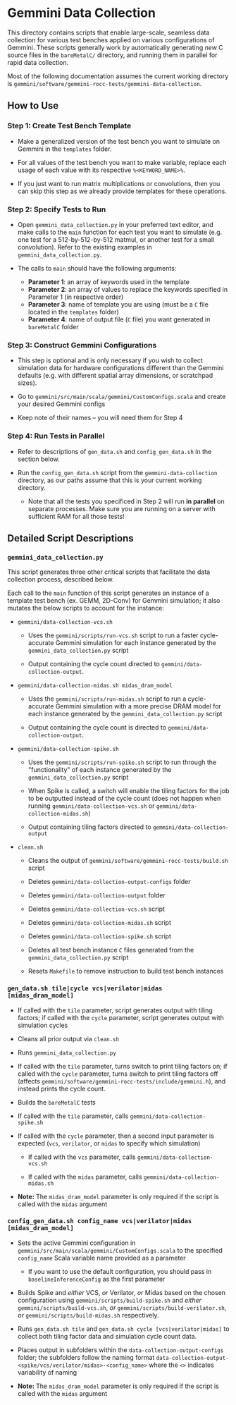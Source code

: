 # Gemmini Data Collection

This directory contains scripts that enable large-scale, seamless data collection for various test benches applied on various configurations of Gemmini.
These scripts generally work by automatically generating _new_ C source files in the `bareMetalC/` directory, and running them in parallel for rapid data collection.

Most of the following documentation assumes the current working directory is `gemmini/software/gemmini-rocc-tests/gemmini-data-collection`.

## How to Use

### Step 1: Create Test Bench Template

* Make a generalized version of the test bench you want to simulate on Gemmini in the `templates` folder.

* For all values of the test bench you want to make variable, replace each usage of each value with its respective `%<KEYWORD_NAME>%`.

* If you just want to run matrix multiplications or convolutions, then you can skip this step as we already provide templates for these operations.

### Step 2: Specify Tests to Run

* Open `gemmini_data_collection.py` in your preferred text editor, and make calls to the `main` function for each test you want to simulate (e.g. one test for a 512-by-512-by-512 matmul, or another test for a small convolution). Refer to the existing examples in `gemmini_data_collection.py`.

* The calls to `main` should have the following arguments:
    * **Parameter 1**: an array of keywords used in the template
    * **Parameter 2**: an array of values to replace the keywords specified in Parameter 1 (in respective order)
    * **Parameter 3**: name of template you are using (must be a `C` file located in the `templates` folder)
    * **Parameter 4**: name of output file (`C` file) you want generated in `bareMetalC` folder 

### Step 3: Construct Gemmini Configurations

* This step is optional and is only necessary if you wish to collect simulation data for hardware configurations different than the Gemmini defaults (e.g. with different spatial array dimensions, or scratchpad sizes).

* Go to `gemmini/src/main/scala/gemmini/CustomConfigs.scala` and create your desired Gemmini configs

* Keep note of their names – you will need them for Step 4

### Step 4: Run Tests in Parallel

* Refer to descriptions of `gen_data.sh` and `config_gen_data.sh` in the section below.

* Run the `config_gen_data.sh` script from the `gemmini-data-collection` directory, as our paths assume that this is your current working directory.
   - Note that all the tests you specificed in Step 2 will run **in parallel** on separate processes. Make sure you are running on a server with sufficient RAM for all those tests!

## Detailed Script Descriptions
### `gemmini_data_collection.py`

This script generates three other critical scripts that facilitate the data collection process, described below.

Each call to the `main` function of this script generates an instance of a template test bench (ex. GEMM, 2D-Conv) for Gemmini simulation; it also mutates the below scripts to account for the instance:

* `gemmini/data-collection-vcs.sh`
    
    * Uses the `gemmini/scripts/run-vcs.sh` script to run a faster cycle-accurate Gemmini simulation for each instance generated by the `gemmini_data_collection.py` script
    
    * Output containing the cycle count directed to `gemmini/data-collection-output`.

* `gemmini/data-collection-midas.sh midas_dram_model`
    
    * Uses the `gemmini/scripts/run-midas.sh` script to run a cycle-accurate Gemmini simulation with a more precise DRAM model for each instance generated by the `gemmini_data_collection.py` script

    * Output containing the cycle count is directed to `gemmini/data-collection-output`.

* `gemmini/data-collection-spike.sh`
    
    * Uses the `gemmini/scripts/run-spike.sh` script to run through the "functionality" of each instance generated by the `gemmini_data_collection.py` script
    
    * When Spike is called, a switch will enable the tiling factors for the job to be outputted instead of the cycle count (does not happen when running `gemmini/data-collection-vcs.sh` or `gemmini/data-collection-midas.sh`)
    
    * Output containing tiling factors directed to `gemmini/data-collection-output`

* `clean.sh`
    
    * Cleans the output of `gemmini/software/gemmini-rocc-tests/build.sh` script
    
    * Deletes `gemmini/data-collection-output-configs` folder
    
    * Deletes `gemmini/data-collection-output` folder
    
    * Deletes `gemmini/data-collection-vcs.sh` script

    * Deletes `gemmini/data-collection-midas.sh` script
    
    * Deletes `gemmini/data-collection-spike.sh` script
    
    * Deletes all test bench instance `C` files generated from the `gemmini_data_collection.py` script
    
    * Resets `Makefile` to remove instruction to build test bench instances

### `gen_data.sh tile|cycle vcs|verilator|midas [midas_dram_model]`

* If called with the `tile` parameter, script generates output with tiling factors; if called with the `cycle` parameter, script generates output with simulation cycles

* Cleans all prior output via `clean.sh`

* Runs `gemmini_data_collection.py`

* If called with the `tile` parameter, turns switch to print tiling factors on; if called with the `cycle` parameter, turns switch to print tiling factors off (affects `gemmini/software/gemmini-rocc-tests/include/gemmini.h`), and instead prints the cycle count.

* Builds the `bareMetalC` tests

* If called with the `tile` parameter, calls `gemmini/data-collection-spike.sh`

* If called with the `cycle` parameter, then a second input parameter is expected (`vcs`, `verilator`, or `midas` to specify which simulation)

    * If called with the `vcs` parameter, calls `gemmini/data-collection-vcs.sh`

    * If called with the `midas` parameter, calls `gemmini/data-collection-midas.sh`

* **Note:** The `midas_dram_model` parameter is only required if the script is called with the `midas` argument

### `config_gen_data.sh config_name vcs|verilator|midas [midas_dram_model]`

* Sets the active Gemmini configuration in `gemmini/src/main/scala/gemmini/CustomConfigs.scala` to the specified `config_name` Scala variable name provided as a parameter

    * If you want to use the default configuration, you should pass in `baselineInferenceConfig` as the first parameter

* Builds Spike and _either_ VCS, _or_ Verilator, _or_ Midas based on the chosen configuration using `gemmini/scripts/build-spike.sh` and _either_ `gemmini/scripts/build-vcs.sh`, _or_ `gemmini/scripts/build-verilator.sh`, _or_ `gemmini/scripts/build-midas.sh` respectively.

* Runs `gen_data.sh tile` and `gen_data.sh cycle [vcs|verilator|midas]` to collect both tiling factor data and simulation cycle count data.

* Places output in subfolders within the `data-collection-output-configs` folder; the subfolders follow the naming format `data-collection-output-<spike/vcs/verilator/midas>-<config_name>` where the `<>` indicates variability of naming

* **Note:** The `midas_dram_model` parameter is only required if the script is called with the `midas` argument

